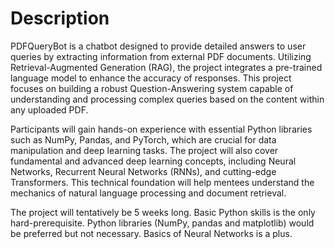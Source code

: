 # Description

PDFQueryBot is a chatbot designed to provide detailed answers to user queries by extracting information from external PDF documents. Utilizing Retrieval-Augmented Generation (RAG), the project integrates a pre-trained language model to enhance the accuracy of responses. This project focuses on building a robust Question-Answering system capable of understanding and processing complex queries based on the content within any uploaded PDF.

Participants will gain hands-on experience with essential Python libraries such as NumPy, Pandas, and PyTorch, which are crucial for data manipulation and deep learning tasks. The project will also cover fundamental and advanced deep learning concepts, including Neural Networks, Recurrent Neural Networks (RNNs), and cutting-edge Transformers. This technical foundation will help mentees understand the mechanics of natural language processing and document retrieval.

The project will tentatively be 5 weeks long.
Basic Python skills is the only hard-prerequisite. Python libraries (NumPy, pandas and matplotlib) would be preferred but not necessary. Basics of Neural Networks is a plus.
